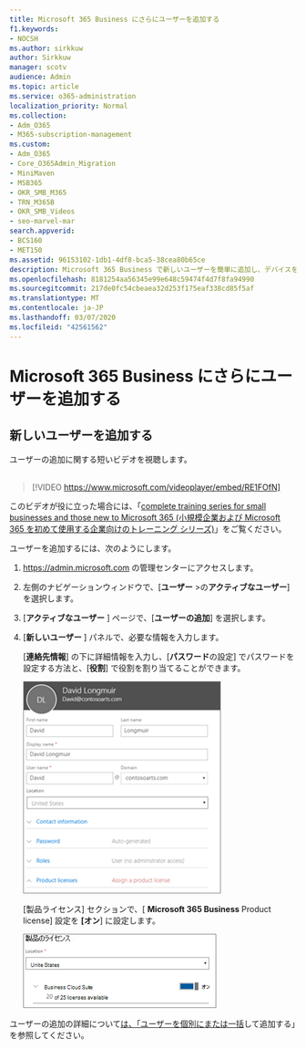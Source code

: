```yaml
---
title: Microsoft 365 Business にさらにユーザーを追加する
f1.keywords:
- NOCSH
ms.author: sirkkuw
author: Sirkkuw
manager: scotv
audience: Admin
ms.topic: article
ms.service: o365-administration
localization_priority: Normal
ms.collection:
- Adm_O365
- M365-subscription-management
ms.custom:
- Adm_O365
- Core_O365Admin_Migration
- MiniMaven
- MSB365
- OKR_SMB_M365
- TRN_M365B
- OKR_SMB_Videos
- seo-marvel-mar
search.appverid:
- BCS160
- MET150
ms.assetid: 96153102-1db1-4df8-bca5-38cea80b65ce
description: Microsoft 365 Business で新しいユーザーを簡単に追加し、デバイスをセキュリティで保護し、役割を割り当てる手順について説明します。
ms.openlocfilehash: 8181254aa56345e99e648c59474f4d7f8fa94990
ms.sourcegitcommit: 217de0fc54cbeaea32d253f175eaf338cd85f5af
ms.translationtype: MT
ms.contentlocale: ja-JP
ms.lasthandoff: 03/07/2020
ms.locfileid: "42561562"
---
```

# <a name="add-more-users-to-microsoft-365-business"></a>Microsoft 365 Business にさらにユーザーを追加する

## <a name="add-new-users"></a>新しいユーザーを追加する

ユーザーの追加に関する短いビデオを視聴します。 <br><br>

> [!VIDEO https://www.microsoft.com/videoplayer/embed/RE1FOfN] 

このビデオが役に立った場合には、「[complete training series for small businesses and those new to Microsoft 365 (小規模企業および Microsoft 365 を初めて使用する企業向けのトレーニング シリーズ)](https://support.office.com/article/6ab4bbcd-79cf-4000-a0bd-d42ce4d12816)」をご覧ください。

ユーザーを追加するには、次のようにします。

1. <a href="https://go.microsoft.com/fwlink/p/?linkid=837890" target="_blank">https://admin.microsoft.com</a> の管理センターにアクセスします。 
2. 左側のナビゲーションウィンドウで、[**ユーザー** \>の**アクティブなユーザー**] を選択します。
3. [**アクティブなユーザー** ] ページで、[**ユーザーの追加**] を選択します。
4. [**新しいユーザー** ] パネルで、必要な情報を入力します。 
  
    [**連絡先情報**] の下に詳細情報を入力し、[**パスワード**の設定] でパスワードを設定する方法と、[**役割**] で役割を割り当てることができます。
      
    ![Enter user information in the New user card](../media/f04d39ca-48be-4868-8330-8552a4754c8b.png)
      
    [製品ライセンス] セクションで、[ **Microsoft 365 Business** Product license] 設定を **[オン**] に設定します。
      
    ![Set the license setting to On position](../media/7404f7f7-93bc-44a3-9ffb-4208b5b17402.png)
  
ユーザーの追加の詳細について[は、「ユーザーを個別にまたは一括](https://docs.microsoft.com/office365/admin/add-users/add-users)して追加する」を参照してください。
  
